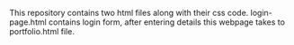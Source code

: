 This repository contains two html files along with their css code.
login-page.html contains login form, after entering details this webpage takes to portfolio.html file.
